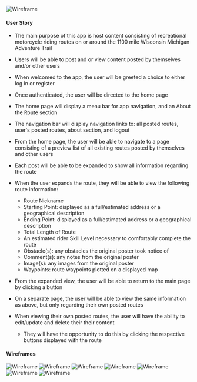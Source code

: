 ![Wireframe](https://i.imgur.com/14l99pl.png)

#### User Story

* The main purpose of this app is host content consisting of recreational motorcycle riding routes on or around the 1100 mile Wisconsin Michigan Adventure Trail

* Users will be able to post and or view content posted by themselves and/or other users

* When welcomed to the app, the user will be greeted a choice to either log in or register

* Once authenticated, the user will be directed to the home page

* The home page will display a menu bar for app navigation, and an About the Route section

* The navigation bar will display navigation links to: all posted routes, user's posted routes, about section, and logout

* From the home page, the user will be able to navigate to a page consisting of a preview list of all existing routes posted by themselves and other users

* Each post will be able to be expanded to show all information regarding the route

* When the user expands the route, they will be able to view the following route information:
  * Route Nickname
  * Starting Point: displayed as a full/estimated address or a geographical description
  * Ending Point: displayed as a full/estimated address or a geographical description
  * Total Length of Route
  * An estimated rider Skill Level necessary to comfortably complete the route
  * Obstacle(s): any obstacles the original poster took notice of
  * Comment(s): any notes from the original poster
  * Image(s): any images from the original poster
  * Waypoints: route waypoints plotted on a displayed map

* From the expanded view, the user will be able to return to the main page by clicking a button

* On a separate page, the user will be able to view the same information as above, but only regarding their own posted routes

* When viewing their own posted routes, the user will have the ability to edit/update and delete their their content
  * They will have the opportunity to do this by clicking the respective buttons displayed with the route





#### Wireframes
![Wireframe](https://i.imgur.com/v4HfDyH.png)
![Wireframe](https://i.imgur.com/BvMEkkb.png)
![Wireframe](https://i.imgur.com/zHZzAwM.png)
![Wireframe](https://i.imgur.com/pArQWIg.png)
![Wireframe](https://i.imgur.com/teh6axH.png)
![Wireframe](https://i.imgur.com/TdqiLV0.png)
![Wireframe](https://i.imgur.com/FXaPK8y.png)




